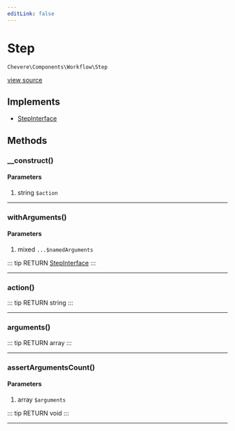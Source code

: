 ```yaml
---
editLink: false
---
```


# Step

`Chevere\Components\Workflow\Step`

[view source](https://github.com/chevere/chevere/blob/master/src/Chevere/Components/Workflow/Step.php)

## Implements

- [StepInterface](../../Interfaces/Workflow/StepInterface.md)

## Methods

### __construct()

#### Parameters

1. string `$action`

---

### withArguments()

#### Parameters

1. mixed `...$namedArguments`

::: tip RETURN
[StepInterface](../../Interfaces/Workflow/StepInterface.md)
:::

---

### action()

::: tip RETURN
string
:::

---

### arguments()

::: tip RETURN
array
:::

---

### assertArgumentsCount()

#### Parameters

1. array `$arguments`

::: tip RETURN
void
:::

---
